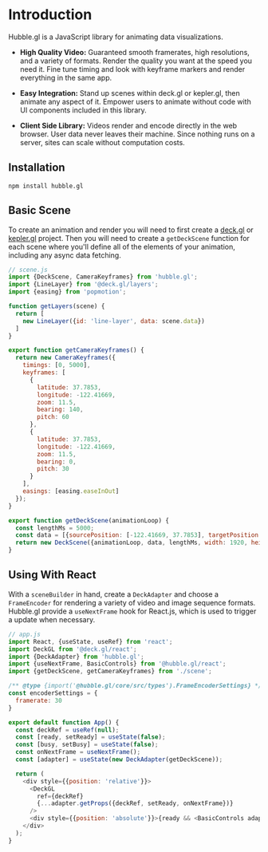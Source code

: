 # Introduction

Hubble.gl is a JavaScript library for animating data visualizations.

- **High Quality Video:** Guaranteed smooth framerates, high resolutions, and a variety of formats. Render the quality you want at the speed you need it. Fine tune timing and look with keyframe markers and render everything in the same app.

- **Easy Integration:** Stand up scenes within deck.gl or kepler.gl, then animate any aspect of it. Empower users to animate without code with UI components included in this library.

- **Client Side Library:** Videos render and encode directly in the web browser. User data never leaves their machine. Since nothing runs on a server, sites can scale without computation costs.

## Installation

```
npm install hubble.gl
```

## Basic Scene

To create an animation and render you will need to first create a [deck.gl](https://deck.gl/docs/get-started/getting-started) or [kepler.gl](https://docs.kepler.gl/#basic-usage) project. Then you will need to create a `getDeckScene` function for each scene where you'll define all of the elements of your animation, including any async data fetching.

```js
// scene.js
import {DeckScene, CameraKeyframes} from 'hubble.gl';
import {LineLayer} from '@deck.gl/layers';
import {easing} from 'popmotion';

function getLayers(scene) {
  return [
    new LineLayer({id: 'line-layer', data: scene.data})
  ]
}

export function getCameraKeyframes() {
  return new CameraKeyframes({
    timings: [0, 5000],
    keyframes: [
      {
        latitude: 37.7853,
        longitude: -122.41669,
        zoom: 11.5,
        bearing: 140,
        pitch: 60
      },
      {
        latitude: 37.7853,
        longitude: -122.41669,
        zoom: 11.5,
        bearing: 0,
        pitch: 30
      }
    ],
    easings: [easing.easeInOut]
  });
}

export function getDeckScene(animationLoop) {
  const lengthMs = 5000;
  const data = [{sourcePosition: [-122.41669, 37.7853], targetPosition: [-122.41669, 37.781]}];
  return new DeckScene({animationLoop, data, lengthMs, width: 1920, height: 1080});
}
```

## Using With React

With a `sceneBuilder` in hand, create a `DeckAdapter` and choose a `FrameEncoder` for rendering a variety of video and image sequence formats. Hubble.gl provide a `useNextFrame` hook for React.js, which is used to trigger a update when necessary.

```js
// app.js
import React, {useState, useRef} from 'react';
import DeckGL from '@deck.gl/react';
import {DeckAdapter} from 'hubble.gl';
import {useNextFrame, BasicControls} from '@hubble.gl/react';
import {getDeckScene, getCameraKeyframes} from './scene';

/** @type {import('@hubble.gl/core/src/types').FrameEncoderSettings} */
const encoderSettings = {
  framerate: 30
}

export default function App() {
  const deckRef = useRef(null);
  const [ready, setReady] = useState(false);
  const [busy, setBusy] = useState(false);
  const onNextFrame = useNextFrame();
  const [adapter] = useState(new DeckAdapter(getDeckScene));

  return (
    <div style={{position: 'relative'}}>
      <DeckGL
        ref={deckRef}
        {...adapter.getProps({deckRef, setReady, onNextFrame})}
      />
      <div style={{position: 'absolute'}}>{ready && <BasicControls adapter={adapter} busy={busy} setBusy={setBusy} encoderSettings={encoderSettings} getCameraKeyframes={getCameraKeyframes}/>}</div>
    </div>
  );
}
```


